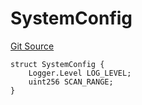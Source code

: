 # SystemConfig
[Git Source](https://github.com/metacontract/mc/blob/0cf91165f9ec2cbeeba800a4baf4e81e2df5c3bb/src/devkit/Flattened.sol)


```solidity
struct SystemConfig {
    Logger.Level LOG_LEVEL;
    uint256 SCAN_RANGE;
}
```

